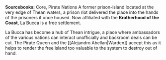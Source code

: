 **Sourcebooks:** Core, Pirate Nations
A former prison-island located at the very edge of Thean waters, a prison riot delivered the place into the hands of the prisoners it once housed.  Now affiliated with the **Brotherhood of the Coast**, La Bucca is a free settlement.

La Bucca has become a hub of Thean intrigue, a place where ambassadors of the various nations can interact unofficially and backroom deals can be cut.  The Pirate Queen and the [[Alejandro Abellan|Warden]] accept this as it helps to render the free island too valuable to the system to destroy out of hand.